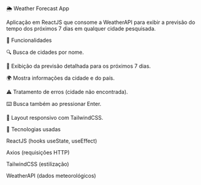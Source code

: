 🌦️ Weather Forecast App

Aplicação em ReactJS que consome a WeatherAPI
 para exibir a previsão do tempo dos próximos 7 dias em qualquer cidade pesquisada.

🔧 Funcionalidades

🔍 Busca de cidades por nome.

📆 Exibição da previsão detalhada para os próximos 7 dias.

🌍 Mostra informações da cidade e do país.

⚠️ Tratamento de erros (cidade não encontrada).

⌨️ Busca também ao pressionar Enter.

📱 Layout responsivo com TailwindCSS.

🚀 Tecnologias usadas

ReactJS (hooks useState, useEffect)

Axios (requisições HTTP)

TailwindCSS (estilização)

WeatherAPI (dados meteorológicos)
